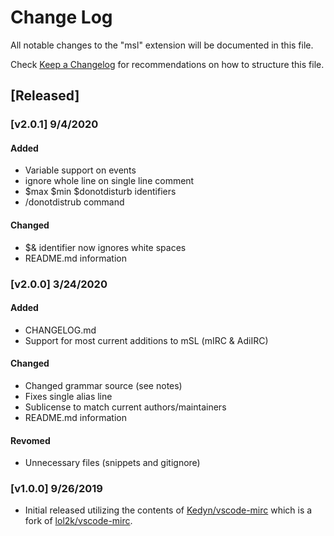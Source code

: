 # Change Log

All notable changes to the "msl" extension will be documented in this file.

Check [Keep a Changelog](http://keepachangelog.com/) for recommendations on how to structure this file.

## [Released]

### [v2.0.1] 9/4/2020

#### Added

- Variable support on events
- ignore whole line on single line comment
- $max $min \$donotdisturb identifiers
- /donotdistrub command

#### Changed

- \$& identifier now ignores white spaces
- README.md information

### [v2.0.0] 3/24/2020

#### Added

- CHANGELOG.md
- Support for most current additions to mSL (mIRC & AdiIRC)

#### Changed

- Changed grammar source (see notes)
- Fixes single alias line
- Sublicense to match current authors/maintainers
- README.md information

#### Revomed

- Unnecessary files (snippets and gitignore)

### [v1.0.0] 9/26/2019

- Initial released utilizing the contents of [Kedyn/vscode-mirc](https://github.com/Kedyn/vscode-mirc) which is a fork of [lol2k/vscode-mirc](https://github.com/lol2k/vscode-mirc).
